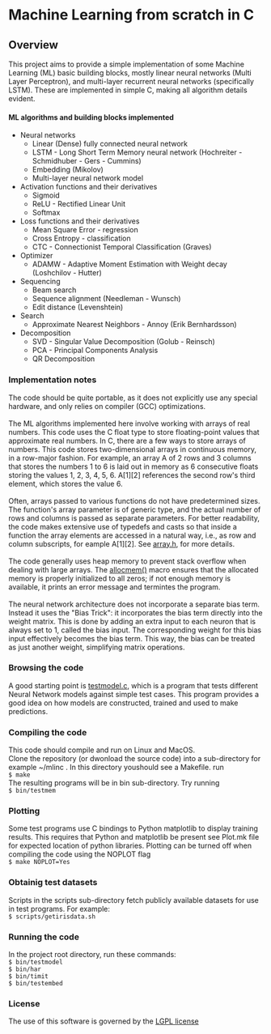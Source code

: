 # Machine Learning from scratch in C

## Overview

This project aims to provide a simple implementation of some Machine
Learning (ML) basic building blocks, mostly linear neural networks
(Multi Layer Perceptron), and multi-layer recurrent neural networks
(specifically LSTM). These are implemented in simple C, making all
algorithm details evident.

#### ML algorithms and building blocks implemented

-   Neural networks
    -   Linear (Dense) fully connected neural network
    -   LSTM - Long Short Term Memory neural network (Hochreiter -
        Schmidhuber - Gers - Cummins)
    -   Embedding (Mikolov)
    -   Multi-layer neural network model
-   Activation functions and their derivatives
    -   Sigmoid
    -   ReLU - Rectified Linear Unit
    -   Softmax
-   Loss functions and their derivatives
    -   Mean Square Error - regression
    -   Cross Entropy - classification
    -   CTC - Connectionist Temporal Classification (Graves)
-   Optimizer
    -   ADAMW - Adaptive Moment Estimation with Weight decay
        (Loshchilov - Hutter)
-   Sequencing
    -   Beam search
    -   Sequence alignment (Needleman - Wunsch)
    -   Edit distance (Levenshtein)
-   Search
    -   Approximate Nearest Neighbors - Annoy (Erik Bernhardsson)
-   Decomposition
    -   SVD - Singular Value Decomposition (Golub - Reinsch)
    -   PCA - Principal Components Analysis
    -   QR Decomposition

### Implementation notes

The code should be quite portable, as it does not explicitly use any
special hardware, and only relies on compiler (GCC) optimizations.\
\
The ML algorithms implemented here involve working with arrays of real 
numbers. This code uses the C float type to store floating-point values 
that approximate real numbers. In C, there are a few ways to store arrays 
of numbers. This code stores two-dimensional arrays in continuous memory, 
in a row-major fashion. For example, an array A of 2 rows and 3 columns 
that stores the numbers 1 to 6 is laid out in memory as 6 consecutive 
floats storing the values 1, 2, 3, 4, 5, 6. A\[1\]\[2\] references the 
second row\'s third element, which stores the value 6.\
\
Often, arrays passed to various functions do not have predetermined
sizes. The function\'s array parameter is of generic type, and the
actual number of rows and columns is passed as separate parameters. For
better readability, the code makes extensive use of typedefs and casts
so that inside a function the array elements are accessed in a natural
way, i.e., as row and column subscripts, for eample A\[1\]\[2\]. See
[array.h](src/numeric/array.h), for more details.\
\
The code generally uses heap memory to prevent stack overflow when
dealing with large arrays. The [allocmem()](src/mem.h) macro
ensures that the allocated memory is properly initialized to all zeros;
if not enough memory is available, it prints an error message and
termintes the program.\
\
The neural network architecture does not incorporate a separate bias
term. Instead it uses the \"Bias Trick\": it incorporates the bias term
directly into the weight matrix. This is done by adding an extra input
to each neuron that is always set to 1, called the bias input. The
corresponding weight for this bias input effectively becomes the bias
term. This way, the bias can be treated as just another weight,
simplifying matrix operations.

### Browsing the code

A good starting point is [testmodel.c](src/tests/testmodel.c),
which is a program that tests different Neural Network models against
simple test cases. This program provides a good idea on how models are
constructed, trained and used to make predictions.

### Compiling the code

This code should compile and run on Linux and MacOS.\
Clone the repository (or dwonload the source code) into a sub-directory
for example \~/mlinc . In this directory youshould see a Makefile. run\
`$ make`\
The resulting programs will be in bin sub-directory. Try running\
`$ bin/testmem`

### Plotting

Some test programs use C bindings to Python matplotlib to display
training results. This requires that Python and matplotlib be present
see Plot.mk file for expected location of python libraries. Plotting can
be turned off when compiling the code using the NOPLOT flag\
`$ make NOPLOT=Yes`

### Obtainig test datasets

Scripts in the scripts sub-directory fetch publicly available datasets
for use in test programs. For example:\
`$ scripts/getirisdata.sh`

### Running the code

In the project root directory, run these commands:\
`$ bin/testmodel`\
`$ bin/har`\
`$ bin/timit`\
`$ bin/testembed`

### License

The use of this software is governed by the [LGPL license](LICENSE.md)
